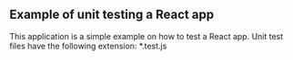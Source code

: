 ## Example of unit testing a React app

This application is a simple example on how to test a React app.
Unit test files have the following extension: \*.test.js
